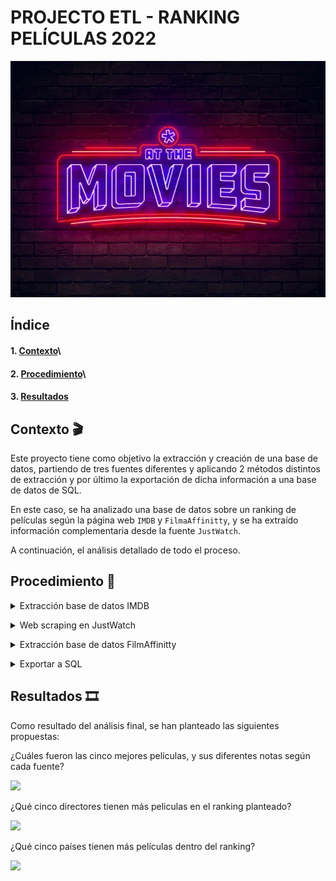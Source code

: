 # PROJECTO ETL - RANKING PELÍCULAS 2022




![holi](/images/e0f4baaf2bf43934f69db75d4726f9fb.jpg)

## Índice

 #### 1. [Contexto](#contexto)\
 #### 2. [Procedimiento](#procedimiento)\
 #### 3. [Resultados ](#resultados)


<a name="Contexto 🎬"/>

## Contexto 🎬

Este proyecto tiene como objetivo la extracción y creación de una base de datos, partiendo de tres fuentes diferentes y aplicando 2 métodos distintos de extracción y por último la exportación de dicha información a una base de datos de SQL.
<br>

En este caso, se ha analizado una base de datos sobre un ranking de películas según la página web `IMDB` y `FilmaAffinitty`, y se ha extraído información complementaria desde la fuente `JustWatch`.

A continuación, el análisis detallado de todo el proceso.

<a name="Procedimiento 🎥"/>

## Procedimiento 🎥

<details>

<summary>Extracción base de datos IMDB</summary>

<br>

En primer lugar, se ha extraído de la fuente de información de `Kaggle`, un archivo csv con las 1000 mejores películas de 2022 según IMDB  y se ha procedido a la limpieza de los datos, eliminando lo que no era relevante, y modificando ciertas columnas para que todas quedaran uniformes.

El resultado final fue el siguiente:

![holi](/images/kaggledata.png)

Tras la limpieza de todos los datos, se ha guardado en otro archivo csv, para no perder la información en caso de alguna modificación sin retorno.


<br></details>

<details>

<summary>Web scraping en JustWatch</summary>

<br>

El segundo paso realizdo, fue la puesta en práctica del método web scaping en la página web de `JustWatch` para obtener las diferentes plataformas en las que estaban disponibles las películas anteriores.

Para realizar la búsqueda, se utiliza una librería llamada `Selenium`, que permite controlar un navegador web mediante código. Primero, se establece la URL de la página web y luego se utilizan diferentes métodos de la libreria para interactuar con la página web y automatizar la búsqueda de toda la información requerida.

![giphy](https://user-images.githubusercontent.com/120600095/218334438-d911662d-8724-4a78-ac0e-f127791a11c3.gif)


El resultado final, fue una lista con las diferentes plataformas que se ha añadido al dataframe de todas las películas como una columna nueva llamada streaming_services.



<br></details>


<details>

<summary>Extracción base de datos FilmAffinitty</summary>

<br>

Para completar el proyecto, se ha extraido una nueva base de datos de la páginas `Zenodo` donde encontramos un archivo con más de 100.000 películas. En este caso, el objetivo fue unir dicha tabla con la que ya teníamos, para hacer una comparativa entre las notas de IMDB y FilmAffinity, y completar la base de datos final con información faltante en el primer archivo.


![](images/zenododata.png)

Como se puede observar, esta base de datos está en español, por tanto para poder realizar la unión entre ambas, se han tenido que relacionar las columnas, Año, Reparto y Dirección, con las columnas Year, Director y Actors del anterior dataframe, ya que el titulo de las películas era diferente por la diferencia de idioma.

Finalmente, se han extraído las columnas que interesaban para el análisis, resultando la base de datos de la siguiente manera:

![](images/final.png)



<br></details>


<details>

<summary>Exportar a SQL</summary>

<br>

El último paso, fue exportarlo todo a SQL para obtener la siguiente base de datos:


<br></details>


<a name="Resultados 🎞️"/>

## Resultados 🎞️

Como resultado del análisis final, se han planteado las siguientes propuestas:


¿Cuáles fueron las cinco mejores películas, y sus diferentes notas según cada fuente?

![](image/title.png)

¿Qué cinco directores tienen más peliculas en el ranking planteado?

![](image/director.png)

¿Qué cinco países tienen más películas dentro del ranking?

![](image/paises.png)

